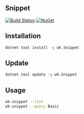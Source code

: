 ## Snippet

[![Build Status](https://dev.azure.com/wk-j/snippet/_apis/build/status/wk-j.snippet?branchName=master)](https://dev.azure.com/wk-j/snippet/_build/latest?definitionId=14&branchName=master)
[![NuGet](https://img.shields.io/nuget/v/wk.Snippet.svg)](https://www.nuget.org/packages/wk.Snippet)

## Installation

```bash
dotnet tool install -g wk.Snippet
```

## Update

```bash
dotnet tool update -g wk.Snippet
```

## Usage

```bash
wk-snippet --list
wk-snippet --query Basic
```